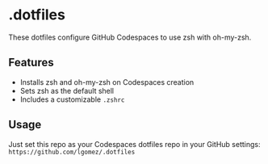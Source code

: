 # .dotfiles

These dotfiles configure GitHub Codespaces to use zsh with oh-my-zsh.

## Features

- Installs zsh and oh-my-zsh on Codespaces creation
- Sets zsh as the default shell
- Includes a customizable `.zshrc`

## Usage

Just set this repo as your Codespaces dotfiles repo in your GitHub settings:  
`https://github.com/lgomez/.dotfiles`
